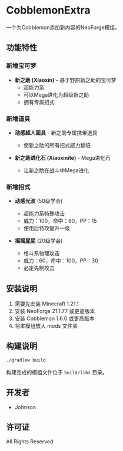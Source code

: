 # CobblemonExtra

一个为Cobblemon添加新内容的NeoForge模组。

## 功能特性

### 新增宝可梦
- **新之助 (Xiaoxin)** - 基于野原新之助的宝可梦
  - 超能力系
  - 可以Mega进化为超级新之助
  - 拥有专属招式

### 新增道具
- **动感超人面具** - 新之助专属携带道具
  - 使新之助的所有招式威力翻倍
  
- **新之助进化石 (Xiaoxinite)** - Mega进化石
  - 让新之助在战斗中Mega进化

### 新增招式
- **动感光波** (50级学会)
  - 超能力系特殊攻击
  - 威力：100，命中：90，PP：15
  - 使用后特攻提升一级
  
- **摇摇屁屁** (20级学会)  
  - 格斗系物理攻击
  - 威力：60，命中：100，PP：30
  - 必定先制攻击

## 安装说明

1. 需要先安装 Minecraft 1.21.1
2. 安装 NeoForge 21.1.77 或更高版本
3. 安装 Cobblemon 1.6.0 或更高版本
4. 将本模组放入 mods 文件夹

## 构建说明

```bash
./gradlew build
```

构建完成的模组文件位于 `build/libs` 目录。

## 开发者
- Johnson

## 许可证
All Rights Reserved 